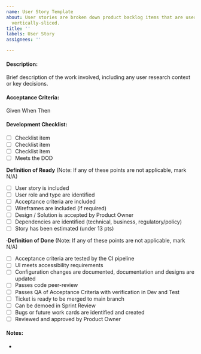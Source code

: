 ```yaml
---
name: User Story Template
about: User stories are broken down product backlog items that are user-focused and
  vertically-sliced.
title: ''
labels: User Story
assignees: ''

---
```


#### Description:

Brief description of the work involved, including any user research context or key decisions.

#### Acceptance Criteria:

Given
When
Then

#### Development Checklist:

- [ ] Checklist item
- [ ] Checklist item
- [ ] Checklist item
- [ ] Meets the DOD

**Definition of Ready** (Note: If any of these points are not applicable, mark N/A)

- [ ] User story is included
- [ ] User role and type are identified
- [ ] Acceptance criteria are included
- [ ] Wireframes are included (if required)
- [ ] Design / Solution is accepted by Product Owner
- [ ] Dependencies are identified (technical, business, regulatory/policy)
- [ ] Story has been estimated (under 13 pts)

·**Definition of Done** (Note: If any of these points are not applicable, mark N/A)

- [ ] Acceptance criteria are tested by the CI pipeline
- [ ] UI meets accessibility requirements
- [ ] Configuration changes are documented, documentation and designs are updated
- [ ] Passes code peer-review
- [ ] Passes QA of Acceptance Criteria with verification in Dev and Test
- [ ] Ticket is ready to be merged to main branch
- [ ] Can be demoed in Sprint Review
- [ ] Bugs or future work cards are identified and created
- [ ] Reviewed and approved by Product Owner

#### Notes:

-

